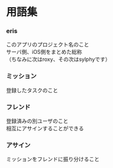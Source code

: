 # 用語集

### eris
このアプリのプロジェクト名のこと  
サーバ側、iOS側をまとめた総称  
（ちなみに次はroxy、その次はsylphyです）

### ミッション
登録したタスクのこと

### フレンド
登録済みの別ユーザのこと  
相互にアサインすることができる

### アサイン
ミッションをフレンドに振り分けること
